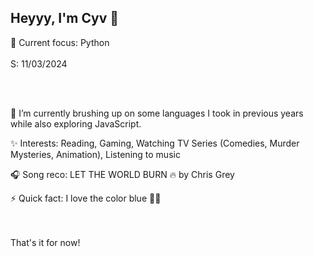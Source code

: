 ## Heyyy, I'm Cyv 👋   

🎯 Current focus: Python
<br />
<br />
S: 11/03/2024

<br />
<br />     

🌱 I’m currently brushing up on some languages I took in previous years while also exploring JavaScript.

✨ Interests: Reading, Gaming, Watching TV Series (Comedies, Murder Mysteries, Animation), Listening to music

🎧 Song reco: LET THE WORLD BURN 🔥 by Chris Grey

⚡ Quick fact: I love the color blue 💎🔷
<br />
<br />
<br />

That's it for now!

<!--
Here's a photo of my bae 💙
<br />
<br />

![GKF2hW4a8AAUNXN](https://github.com/user-attachments/assets/5286d497-3558-4421-8da7-9690a60b68fe)



<!--
**cybelx/cybelx** is a ✨ _special_ ✨ repository because its `README.md` (this file) appears on your GitHub profile.

Here are some ideas to get you started:

- 🔭 I’m currently working on ...
- 🌱 I’m currently learning ...
- 👯 I’m looking to collaborate on ...
- 🤔 I’m looking for help with ...
- 💬 Ask me about ...
- 📫 How to reach me: ...
- 😄 Pronouns: ...
- ⚡ Fun fact: ...
-->

